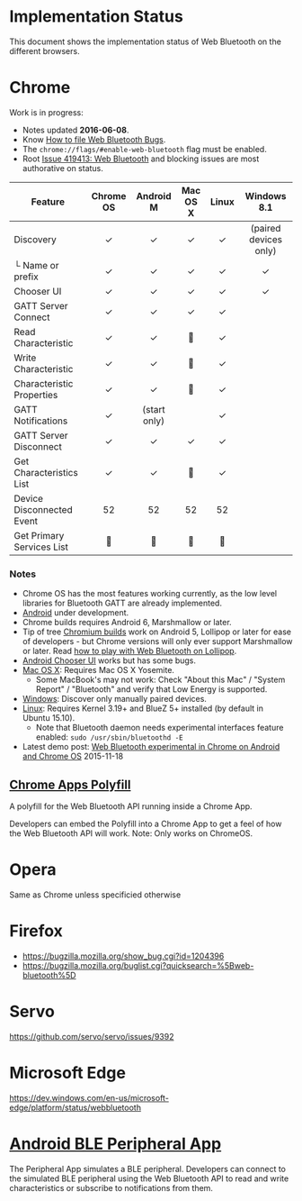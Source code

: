 # Implementation Status
This document shows the implementation status of Web Bluetooth on the
different browsers.

# Chrome
Work is in progress:
* Notes updated **2016-06-08**.
* Know [How to file Web Bluetooth Bugs](https://www.chromium.org/developers/how-tos/file-web-bluetooth-bugs).
* The `chrome://flags/#enable-web-bluetooth` flag must be enabled.
* Root [Issue 419413: Web Bluetooth](https://code.google.com/p/chromium/issues/detail?id=419413) and blocking issues are most authorative on status.

Feature                   | Chrome OS | Android M | Mac OS X | Linux | Windows 8.1
------------------------- | :-------: | :-------: | :------: | :---: | :---------:
Discovery                 | ✓         | ✓         | ✓        | ✓     | (paired devices only)
└ Name or prefix          | ✓         | ✓         | ✓        | ✓     | ✓
Chooser UI                | ✓         | ✓         | ✓        | ✓     | ✓
GATT Server Connect       | ✓         | ✓         | ✓        | ✓
Read Characteristic       | ✓         | ✓         | :construction_worker:         | ✓
Write Characteristic      | ✓         | ✓         | :construction_worker:         | ✓
Characteristic Properties | ✓         | ✓         |  :construction_worker:        | ✓
GATT Notifications        | ✓         | (start only) |    | ✓
GATT Server Disconnect    | ✓         | ✓         | ✓        | ✓
Get Characteristics List  | ✓         | ✓         | :construction_worker:      | ✓
Device Disconnected Event | 52        | 52        | 52       | 52     |
Get Primary Services List | :construction_worker:       | :construction_worker:       | :construction_worker:      | :construction_worker:

### Notes

* Chrome OS has the most features working currently, as the low level libraries for Bluetooth GATT are already implemented.
* [Android](https://crbug.com/471536) under development.
 * Chrome builds requires Android 6, Marshmallow or later.
 * Tip of tree [Chromium builds](https://download-chromium.appspot.com/?platform=Android&type=snapshots) work on Android 5, Lollipop or later for ease of developers - but Chrome versions will only ever support Marshmallow or later. Read [how to play with Web Bluetooth on Lollipop](http://stackoverflow.com/q/34810194/422957).
 * [Android Chooser UI](https://crbug.com/436280) works but has some bugs.
* [Mac OS X](https://crbug.com/364359): Requires Mac OS X Yosemite.
  * Some MacBook's may not work: Check "About this Mac" / "System Report" / "Bluetooth" and verify that Low Energy is supported.
* [Windows](https://crbug.com/507419): Discover only manually paired devices.
* [Linux](https://crbug.com/570344): Requires Kernel 3.19+ and BlueZ 5+ installed (by default in Ubuntu 15.10).
  * Note that Bluetooth daemon needs experimental interfaces feature enabled: `sudo /usr/sbin/bluetoothd -E`  
* Latest demo post: [Web Bluetooth experimental in Chrome on Android and Chrome OS](https://www.w3.org/community/web-bluetooth/2015/11/18/web-bluetooth-experimental-in-chrome-on-android-and-chrome-os/) 2015-11-18

## [Chrome Apps Polyfill](https://github.com/WebBluetoothCG/chrome-app-polyfill)
A polyfill for the Web Bluetooth API running inside a Chrome App.

Developers can embed the Polyfill into a Chrome App to get a feel of how the
Web Bluetooth API will work. Note: Only works on ChromeOS.

# Opera
Same as Chrome unless specificied otherwise

# Firefox
- https://bugzilla.mozilla.org/show_bug.cgi?id=1204396
- https://bugzilla.mozilla.org/buglist.cgi?quicksearch=%5Bweb-bluetooth%5D

# Servo
https://github.com/servo/servo/issues/9392
 
# Microsoft Edge
https://dev.windows.com/en-us/microsoft-edge/platform/status/webbluetooth

# [Android BLE Peripheral App](https://github.com/WebBluetoothCG/ble-test-peripheral-android)

The Peripheral App simulates a BLE peripheral. Developers can connect to
the simulated BLE peripheral using the Web Bluetooth API to read and write
characteristics or subscribe to notifications from them.
